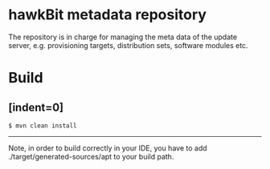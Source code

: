 # hawkBit metadata repository

The repository is in charge for managing the meta data of the update server, e.g. provisioning targets, distribution sets, software modules etc.

# Build

[indent=0]
----
	$ mvn clean install
----

Note, in order to build correctly in your IDE, you have to add ./target/generated-sources/apt to your build path.
